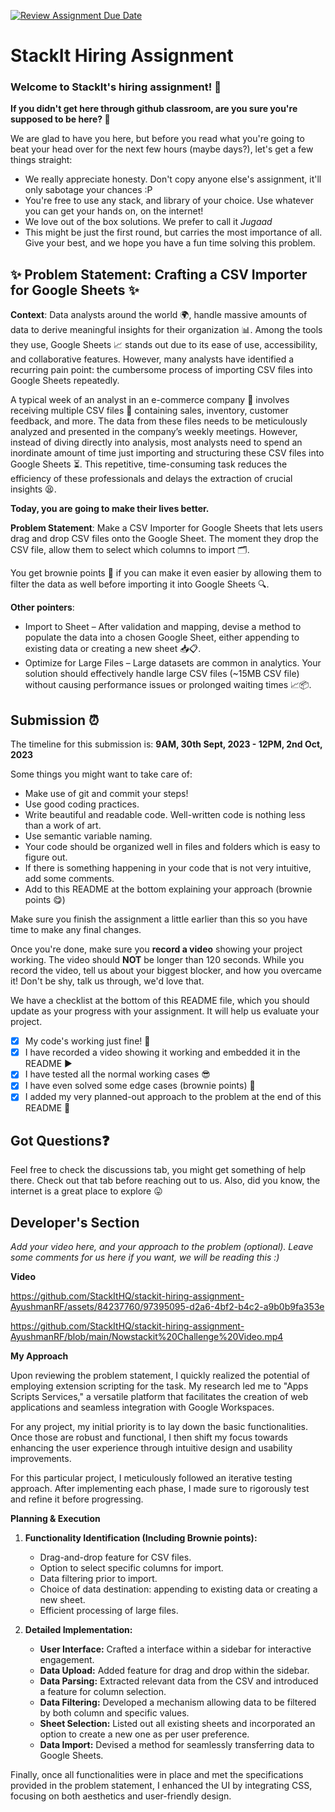 [![Review Assignment Due Date](https://classroom.github.com/assets/deadline-readme-button-24ddc0f5d75046c5622901739e7c5dd533143b0c8e959d652212380cedb1ea36.svg)](https://classroom.github.com/a/_IojtdoU)
# StackIt Hiring Assignment

### Welcome to StackIt's hiring assignment! 🚀

**If you didn't get here through github classroom, are you sure you're supposed to be here? 🤨**


We are glad to have you here, but before you read what you're going to beat your head over for the next few hours (maybe days?), let's get a few things straight:
- We really appreciate honesty. Don't copy anyone else's assignment, it'll only sabotage your chances :P
- You're free to use any stack, and library of your choice. Use whatever you can get your hands on, on the internet!
- We love out of the box solutions. We prefer to call it *Jugaad* 
- This might be just the first round, but carries the most importance of all. Give your best, and we hope you have a fun time solving this problem.

## ✨ **Problem Statement: Crafting a CSV Importer for Google Sheets** ✨

**Context**:
Data analysts around the world 🌍, handle massive amounts of data to derive meaningful insights for their organization 📊. Among the tools they use, Google Sheets 📈 stands out due to its ease of use, accessibility, and collaborative features. However, many analysts have identified a recurring pain point: the cumbersome process of importing CSV files into Google Sheets repeatedly.

A typical week of an analyst in an e-commerce company 🛒 involves receiving multiple CSV files 📁 containing sales, inventory, customer feedback, and more. The data from these files needs to be meticulously analyzed and presented in the company’s weekly meetings. However, instead of diving directly into analysis, most analysts need to spend an inordinate amount of time just importing and structuring these CSV files into Google Sheets ⏳. This repetitive, time-consuming task reduces the efficiency of these professionals and delays the extraction of crucial insights 😫.

**Today, you are going to make their lives better.**

**Problem Statement**:
Make a CSV Importer for Google Sheets that lets users drag and drop CSV files onto the Google Sheet. The moment they drop the CSV file, allow them to select which columns to import 🗂️.

You get brownie points 🍪 if you can make it even easier by allowing them to filter the data as well before importing it into Google Sheets 🔍.

**Other pointers**:
- Import to Sheet – After validation and mapping, devise a method to populate the data into a chosen Google Sheet, either appending to existing data or creating a new sheet 📥📋.
- Optimize for Large Files – Large datasets are common in analytics. Your solution should effectively handle large CSV files (~15MB CSV file) without causing performance issues or prolonged waiting times 📈📦.

## Submission ⏰
The timeline for this submission is: **9AM, 30th Sept, 2023 - 12PM, 2nd Oct, 2023**

Some things you might want to take care of:
- Make use of git and commit your steps!
- Use good coding practices.
- Write beautiful and readable code. Well-written code is nothing less than a work of art.
- Use semantic variable naming.
- Your code should be organized well in files and folders which is easy to figure out.
- If there is something happening in your code that is not very intuitive, add some comments.
- Add to this README at the bottom explaining your approach (brownie points 😋)

Make sure you finish the assignment a little earlier than this so you have time to make any final changes.

Once you're done, make sure you **record a video** showing your project working. The video should **NOT** be longer than 120 seconds. While you record the video, tell us about your biggest blocker, and how you overcame it! Don't be shy, talk us through, we'd love that.

We have a checklist at the bottom of this README file, which you should update as your progress with your assignment. It will help us evaluate your project.

- [X] My code's working just fine! 🥳
- [X] I have recorded a video showing it working and embedded it in the README ▶️
- [X] I have tested all the normal working cases 😎
- [X] I have even solved some edge cases (brownie points) 💪
- [X] I added my very planned-out approach to the problem at the end of this README 📜

## Got Questions❓
Feel free to check the discussions tab, you might get something of help there. Check out that tab before reaching out to us. Also, did you know, the internet is a great place to explore 😛

## Developer's Section
*Add your video here, and your approach to the problem (optional). Leave some comments for us here if you want, we will be reading this :)*

**Video**



https://github.com/StackItHQ/stackit-hiring-assignment-AyushmanRF/assets/84237760/97395095-d2a6-4bf2-b4c2-a9b0b9fa353e

https://github.com/StackItHQ/stackit-hiring-assignment-AyushmanRF/blob/main/Nowstackit%20Challenge%20Video.mp4



**My Approach**

Upon reviewing the problem statement, I quickly realized the potential of employing extension scripting for the task. My research led me to "Apps Scripts Services," a versatile platform that facilitates the creation of web applications and seamless integration with Google Workspaces.

For any project, my initial priority is to lay down the basic functionalities. Once those are robust and functional, I then shift my focus towards enhancing the user experience through intuitive design and usability improvements.

For this particular project, I meticulously followed an iterative testing approach. After implementing each phase, I made sure to rigorously test and refine it before progressing.

**Planning & Execution**

1. **Functionality Identification (Including Brownie points):** 
   - Drag-and-drop feature for CSV files.
   - Option to select specific columns for import.
   - Data filtering prior to import.
   - Choice of data destination: appending to existing data or creating a new sheet.
   - Efficient processing of large files.

2. **Detailed Implementation:** 
   - **User Interface:** Crafted a interface within a sidebar for interactive engagement.
   - **Data Upload:** Added feature for drag and drop within the sidebar.
   - **Data Parsing:** Extracted relevant data from the CSV and introduced a feature for column selection.
   - **Data Filtering:** Developed a mechanism allowing data to be filtered by both column and specific values.
   - **Sheet Selection:** Listed out all existing sheets and incorporated an option to create a new one as per user preference.
   - **Data Import:** Devised a method for seamlessly transferring data to Google Sheets.

Finally, once all functionalities were in place and met the specifications provided in the problem statement, I enhanced the UI by integrating CSS, focusing on both aesthetics and user-friendly design.

